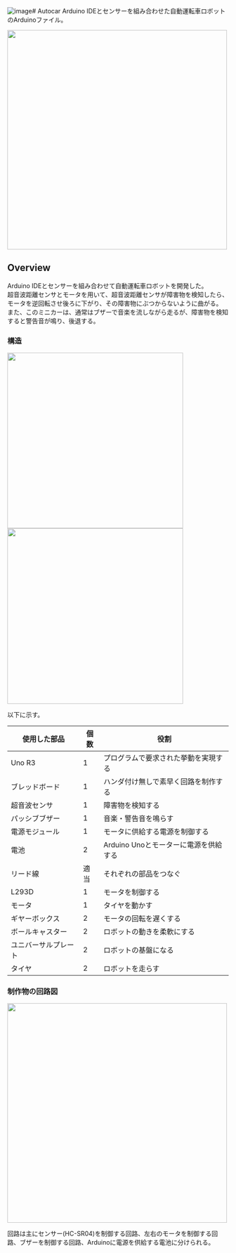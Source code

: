 ![image](https://github.com/aozam3/Autocar/assets/65112280/4cd623de-29e5-495f-8dae-8dda2b648898)# Autocar
Arduino IDEとセンサーを組み合わせた自動運転車ロボットのArduinoファイル。

<img src="https://github.com/aozam3/Autocar/assets/65112280/260c5cf0-9750-49e1-ad4e-e98cb39c290b.png" width="500">

## Overview
Arduino IDEとセンサーを組み合わせて自動運転車ロボットを開発した。<br/>
超音波距離センサとモータを用いて、超音波距離センサが障害物を検知したら、モータを逆回転させ後ろに下がり、その障害物にぶつからないように曲がる。<br/>
また、このミニカーは、通常はブザーで音楽を流しながら走るが、障害物を検知すると警告音が鳴り、後退する。<br/>

### 構造
<img src="https://github.com/aozam3/Autocar/assets/65112280/5d0e5fc1-26b6-4c85-a95a-2da6b8bd7d6d.png" width="400">
<img src="https://github.com/aozam3/Autocar/assets/65112280/a6a74501-d537-4d57-be9a-3329f3604e7b.png" width="400">

以下に示す。

| 使用した部品 | 個数 | 役割 |
| ---- | ---- | ---- |
| Uno R3 | 1 | プログラムで要求された挙動を実現する |
| ブレッドボード	 | 1 | ハンダ付け無しで素早く回路を制作する |
| 超音波センサ | 1 | 障害物を検知する |
| パッシブブザー | 1 | 音楽・警告音を鳴らす |
| 電源モジュール | 1 | モータに供給する電源を制御する |
| 電池 | 2 | Arduino Unoとモーターに電源を供給する |
| リード線 | 適当 | それぞれの部品をつなぐ |
| L293D | 1 | モータを制御する |
| モータ | 1 | タイヤを動かす |
| ギヤーボックス | 2 | モータの回転を遅くする |
| ボールキャスター | 2 | ロボットの動きを柔軟にする |
| ユニバーサルプレート | 2 | ロボットの基盤になる |
| タイヤ | 2 | ロボットを走らす |

### 制作物の回路図
<img src="https://github.com/aozam3/Autocar/assets/65112280/7f5e73d3-7fc6-48ff-8960-01c69f6337d1.png" width="500">

回路は主にセンサー(HC-SR04)を制御する回路、左右のモータを制御する回路、ブザーを制御する回路、Arduinoに電源を供給する電池に分けられる。
